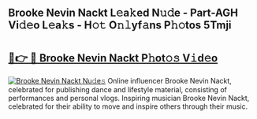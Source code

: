 ## Brooke Nevin Nackt L𝚎a𝚔ed N𝚞𝚍e - Part-AGH Vi𝚍𝚎o L𝚎a𝚔s - H𝚘𝚝 O𝚗𝚕yf𝚊ns P𝚑𝚘tos 5Tmji

# <h2><a href="http://kf1r6o1.oniu.top/?m=Brooke+Nevin+Nackt">🔗👉 🔴 Brooke Nevin Nackt P𝚑ot𝚘𝚜 V𝚒d𝚎o</a></h2>

[![Brooke Nevin Nackt Nu𝚍e𝚜](https://i.imgur.com/0qMVB7G.gif)](http://kf1r6o1.oniu.top/?m=Brooke+Nevin+Nackt)
Online influencer Brooke Nevin Nackt, celebrated for publishing dance and lifestyle material, consisting of performances and personal vlogs. Inspiring musician Brooke Nevin Nackt, celebrated for their ability to move and inspire others through their music.  
